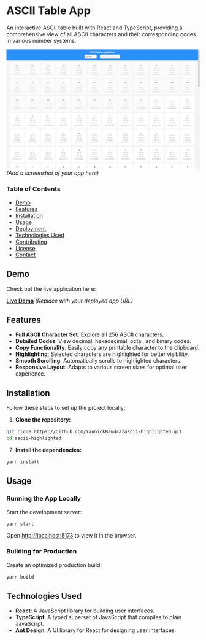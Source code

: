 # ASCII Table App

An interactive ASCII table built with React and TypeScript, providing a comprehensive view of all ASCII characters and their corresponding codes in various number systems.

![ASCII Table App Screenshot](./screenshot.png) *(Add a screenshot of your app here)*

### Table of Contents

- [Demo](#demo)
- [Features](#features)
- [Installation](#installation)
- [Usage](#usage)
- [Deployment](#deployment)
- [Technologies Used](#technologies-used)
- [Contributing](#contributing)
- [License](#license)
- [Contact](#contact)

## Demo

Check out the live application here:

[**Live Demo**](https://your-deployed-app-url.com) *(Replace with your deployed app URL)*

## Features

- **Full ASCII Character Set**: Explore all 256 ASCII characters.
- **Detailed Codes**: View decimal, hexadecimal, octal, and binary codes.
- **Copy Functionality**: Easily copy any printable character to the clipboard.
- **Highlighting**: Selected characters are highlighted for better visibility.
- **Smooth Scrolling**: Automatically scrolls to highlighted characters.
- **Responsive Layout**: Adapts to various screen sizes for optimal user experience.

## Installation

Follow these steps to set up the project locally:

1. **Clone the repository:**

 ```bash
 git clone https://github.com/YannickBaudrazascii-highlighted.git
 cd ascii-highlighted
 ```

2. **Install the dependencies:**

```bash
yarn install
```

## Usage

### Running the App Locally

Start the development server:

```bash
yarn start
```

Open [http://localhost:5173](http://localhost:5173) to view it in the browser.

### Building for Production

Create an optimized production build:

```bash
yarn build
```

## Technologies Used

- **React**: A JavaScript library for building user interfaces.
- **TypeScript**: A typed superset of JavaScript that compiles to plain JavaScript.
- **Ant Design**: A UI library for React for designing user interfaces.

